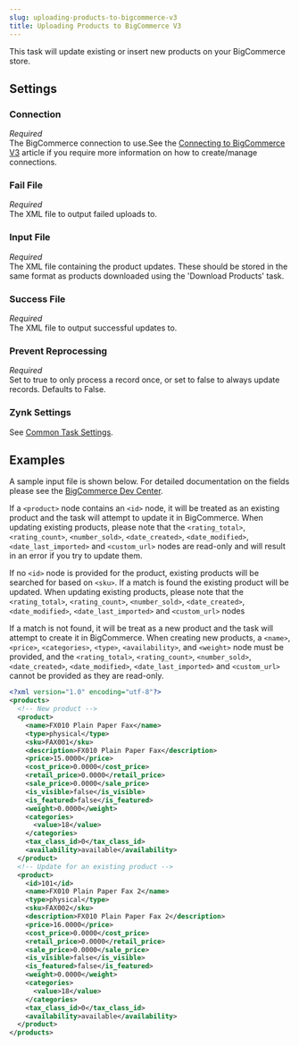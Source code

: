 ```yaml
---
slug: uploading-products-to-bigcommerce-v3
title: Uploading Products to BigCommerce V3
---
```

This task will update existing or insert new products on your BigCommerce store.

## Settings
### Connection
_Required_  
The BigCommerce connection to use.See the [Connecting to BigCommerce V3](connecting-to-bigcommerce-v3) article if you require more information on how to create/manage connections.

### Fail File
_Required_  
The XML file to output failed uploads to.

### Input File
_Required_  
The XML file containing the product updates. These should be stored in the same format as products downloaded using the 'Download Products' task.

### Success File
_Required_  
The XML file to output successful updates to.

### Prevent Reprocessing
_Required_  
Set to true to only process a record once, or set to false to always update records.  Defaults to False.

### Zynk Settings
See [Common Task Settings](common-task-settings).

## Examples
A sample input file is shown below.  For detailed documentation on the fields please see the [BigCommerce Dev Center](https://developer.bigcommerce.com/api-reference/catalog/catalog-api/models/product).

If a `<product>` node contains an `<id>` node, it will be treated as an existing product and the task will attempt to update it in BigCommerce. When updating existing products, please note that the `<rating_total>`, `<rating_count>`, `<number_sold>`, `<date_created>`, `<date_modified>`, `<date_last_imported>` and `<custom_url>` nodes are read-only and will result in an error if you try to update them.

If no `<id>` node is provided for the product, existing products will be searched for based on `<sku>`.  If a match is found the existing product will be updated.  When updating existing products, please note that the `<rating_total>`, `<rating_count>`, `<number_sold>`, `<date_created>`, `<date_modified>`, `<date_last_imported>` and `<custom_url>` nodes 

If a match is not found, it will be treat as a new product and the task will attempt to create it in BigCommerce. When creating new products, a `<name>`, `<price>`, `<categories>`, `<type>`, `<availability>`, and `<weight>` node must be provided, and the `<rating_total>`, `<rating_count>`, `<number_sold>`, `<date_created>`, `<date_modified>`, `<date_last_imported>` and `<custom_url>` cannot be provided as they are read-only.

```xml
<?xml version="1.0" encoding="utf-8"?>
<products>
  <!-- New product -->
  <product>
    <name>FX010 Plain Paper Fax</name>
    <type>physical</type>
    <sku>FAX001</sku>
    <description>FX010 Plain Paper Fax</description>
    <price>15.0000</price>
    <cost_price>0.0000</cost_price>
    <retail_price>0.0000</retail_price>
    <sale_price>0.0000</sale_price>
    <is_visible>false</is_visible>
    <is_featured>false</is_featured>
    <weight>0.0000</weight>
    <categories>
      <value>18</value>
    </categories>
    <tax_class_id>0</tax_class_id>
    <availability>available</availability>
  </product>
  <!-- Update for an existing product -->
  <product>
    <id>101</id>
    <name>FX010 Plain Paper Fax 2</name>
    <type>physical</type>
    <sku>FAX002</sku>
    <description>FX010 Plain Paper Fax 2</description>
    <price>16.0000</price>
    <cost_price>0.0000</cost_price>
    <retail_price>0.0000</retail_price>
    <sale_price>0.0000</sale_price>
    <is_visible>false</is_visible>
    <is_featured>false</is_featured>
    <weight>0.0000</weight>
    <categories>
      <value>18</value>
    </categories>
    <tax_class_id>0</tax_class_id>
    <availability>available</availability>
  </product>
</products>
```